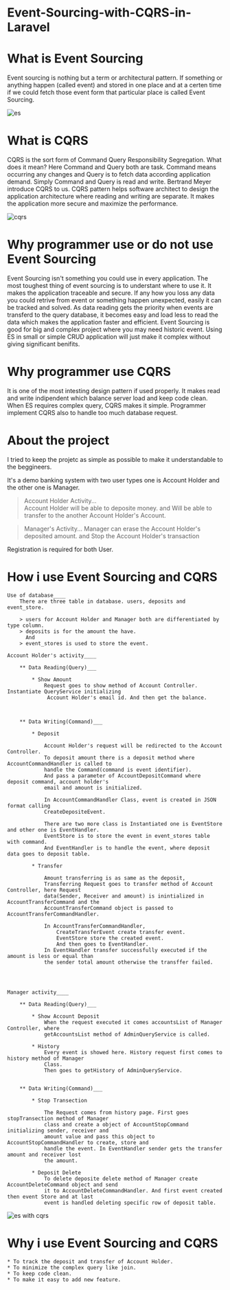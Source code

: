 # Event-Sourcing-with-CQRS-in-Laravel


# What is Event Sourcing

Event sourcing is nothing but a term or architectural pattern. If something or anything happen 
(called event) and stored in one place and at a certen time if we could fetch those event form that 
particular place is called Event Sourcing.

![es](https://user-images.githubusercontent.com/27927662/34467456-981665a6-ef1c-11e7-9b15-dc949c93ce13.png)


# What is CQRS

CQRS is the sort form of Command Query Responsibility Segregation.
What does it mean? Here Command and Query both are task. Command means occurring any changes and Query 
is to fetch data according application demand. Simply Command and Query is read and write. Bertrand Meyer 
introduce CQRS to us. CQRS pattern helps software architect to design the application architecture 
where reading and writing are separate.
It makes the application more secure and maximize the performance.

![cqrs](https://user-images.githubusercontent.com/27927662/34467460-ba37faaa-ef1c-11e7-86c3-4b6638b6e827.png)


# Why programmer use or do not use Event Sourcing

Event Sourcing isn't something you could use in every application. The most toughest thing of event 
sourcing is to understant where to use it. It makes the application traceable and secure. If any how 
you loss any data you could retrive from event or something happen unexpected, easily it can be tracked 
and solved. 
As data reading gets the priority when events are transferd to the query database, it becomes easy and 
load less to read the data which makes the application faster and efficient.
Event Sourcing is good for big and complex project where you may need historic event. Using ES in small 
or simple CRUD application will just make it complex without giving significant benifits.



# Why programmer use CQRS

It is one of the most intesting design pattern if used properly. It makes read and write indipendent 
which balance server load and keep code clean. When ES requires complex query, CQRS makes it simple. 
Programmer implement CQRS also to handle too much database request.



# About the project

I tried to keep the projetc as simple as possible to make it understandable to the beggineers.

It's a demo banking system with two user types one is Account Holder and the other one is Manager.

> Account Holder Activity...  
	Account Holder will be able to deposite money.
	and
	Will be able to transfer to the another Account Holder's Account.

> Manager's Activity...
	Manager can erase the Account Holder's deposited amount.
	and
	Stop the Account Holder's transaction

Registration is required for both User. 


# How i use Event Sourcing and CQRS

	Use of database____
		There are three table in database. users, deposits and event_store.

		> users for Account Holder and Manager both are differentiated by type column.
		> deposits is for the amount the have.
		  And
		> event_stores is used to store the event.
	
	Account Holder's activity____

		** Data Reading(Query)___
		
			* Show Amount
				Request goes to show method of Account Controller. Instantiate QueryService initializing
				 Account Holder's email id. And then get the balance.



		** Data Writing(Command)___
		
			* Deposit

				Account Holder's request will be redirected to the Account Controller.
				To deposit amount there is a deposit method where AccountCommandHandler is called to 
				handle the Command(command is event identifier).
				And pass a parameter of AccountDepositCommand where deposit command, account holder's 
				email and amount is initialized.

				In AccountCommandHandler Class, event is created in JSON format calling 
				CreateDepositeEvent.

				There are two more class is Instantiated one is EventStore and other one is EventHandler.
				EventStore is to store the event in event_stores table with command.
				And EventHandler is to handle the event, where deposit data goes to deposit table.

			* Transfer

				Amount transferring is as same as the deposit,
				Transferring Request goes to transfer method of Account Controller, here Request 
				data(Sender, Receiver and amount) is inintialized in AccountTransferCommand and the 
				AccountTransferCommand object is passed to AccountTransferCommandHandler.
				
				In AccountTransferCommandHandler, 
					CreateTransferEvent create transfer event.
					EventStore store the created event.
					And then goes to EventHandler.
				In EventHandler transfer successfully executed if the amount is less or equal than 
				the sender total amount otherwise the transffer failed.




	Manager activity____

		** Data Reading(Query)___

			* Show Account Deposit
				When the request executed it comes accountsList of Manager Controller, where 
				getAccountsList method of AdminQueryService is called.
			
			* History
				Every event is showed here. History request first comes to history method of Manager 
				Class.
				Then goes to getHistory of AdminQueryService.
		

		** Data Writing(Command)___

			* Stop Transection

				The Request comes from history page. First goes stopTransection method of Manager 
				class and create a object of AccountStopCommand initializing sender, receiver and 
				amount value and pass this object to AccountStopCommandHandler to create, store and 
				handle the event. In EventHandler sender gets the transfer amount and receiver lost
				the amount.
			
			* Deposit Delete
				To delete deposite delete method of Manager create AccountDeleteCommand object and send
				it to AccountDeleteCommandHandler. And first event created then event Store and at last 
				event is handled deleting specific row of deposit table.
		

![es with cqrs](https://user-images.githubusercontent.com/27927662/34467488-bf3935e0-ef1d-11e7-87d2-41fed6dd7646.png)




# Why i use Event Sourcing and CQRS
	
	* To track the deposit and transfer of Account Holder.
	* To minimize the complex query like join.
	* To keep code clean.
	* To make it easy to add new feature.
